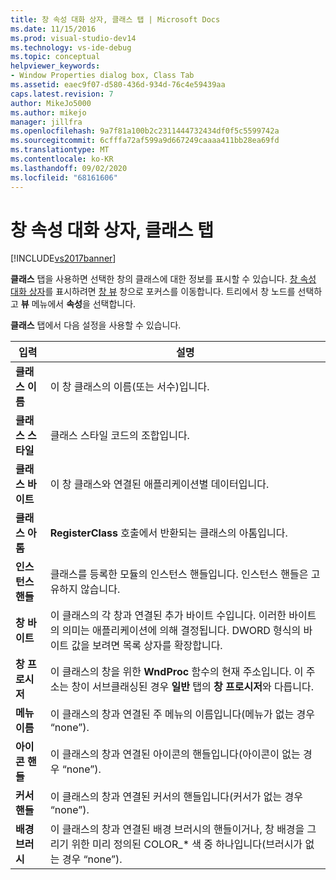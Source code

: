 ```yaml
---
title: 창 속성 대화 상자, 클래스 탭 | Microsoft Docs
ms.date: 11/15/2016
ms.prod: visual-studio-dev14
ms.technology: vs-ide-debug
ms.topic: conceptual
helpviewer_keywords:
- Window Properties dialog box, Class Tab
ms.assetid: eaec9f07-d580-436d-934d-76c4e59439aa
caps.latest.revision: 7
author: MikeJo5000
ms.author: mikejo
manager: jillfra
ms.openlocfilehash: 9a7f81a100b2c2311444732434df0f5c5599742a
ms.sourcegitcommit: 6cfffa72af599a9d667249caaaa411bb28ea69fd
ms.translationtype: MT
ms.contentlocale: ko-KR
ms.lasthandoff: 09/02/2020
ms.locfileid: "68161606"
---
```

# <a name="class-tab-window-properties-dialog-box"></a>창 속성 대화 상자, 클래스 탭
[!INCLUDE[vs2017banner](../includes/vs2017banner.md)]

**클래스** 탭을 사용하면 선택한 창의 클래스에 대한 정보를 표시할 수 있습니다. [창 속성 대화 상자](../debugger/window-properties-dialog-box.md)를 표시하려면 [창 뷰](../debugger/windows-view.md) 창으로 포커스를 이동합니다. 트리에서 창 노드를 선택하고 **뷰** 메뉴에서 **속성**을 선택합니다.  
  
 **클래스** 탭에서 다음 설정을 사용할 수 있습니다.  
  
|입력|설명|  
|-----------|-----------------|  
|**클래스 이름**|이 창 클래스의 이름(또는 서수)입니다.|  
|**클래스 스타일**|클래스 스타일 코드의 조합입니다.|  
|**클래스 바이트**|이 창 클래스와 연결된 애플리케이션별 데이터입니다.|  
|**클래스 아톰**|**RegisterClass** 호출에서 반환되는 클래스의 아톰입니다.|  
|**인스턴스 핸들**|클래스를 등록한 모듈의 인스턴스 핸들입니다. 인스턴스 핸들은 고유하지 않습니다.|  
|**창 바이트**|이 클래스의 각 창과 연결된 추가 바이트 수입니다. 이러한 바이트의 의미는 애플리케이션에 의해 결정됩니다. DWORD 형식의 바이트 값을 보려면 목록 상자를 확장합니다.|  
|**창 프로시저**|이 클래스의 창을 위한 **WndProc** 함수의 현재 주소입니다. 이 주소는 창이 서브클래싱된 경우 **일반** 탭의 **창 프로시저**와 다릅니다.|  
|**메뉴 이름**|이 클래스의 창과 연결된 주 메뉴의 이름입니다(메뉴가 없는 경우 “none”).|  
|**아이콘 핸들**|이 클래스의 창과 연결된 아이콘의 핸들입니다(아이콘이 없는 경우 “none”).|  
|**커서 핸들**|이 클래스의 창과 연결된 커서의 핸들입니다(커서가 없는 경우 “none”).|  
|**배경 브러시**|이 클래스의 창과 연결된 배경 브러시의 핸들이거나, 창 배경을 그리기 위한 미리 정의된 COLOR_* 색 중 하나입니다(브러시가 없는 경우 “none”).|
